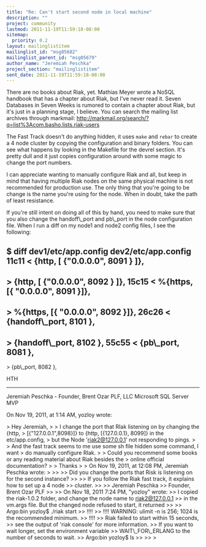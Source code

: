 ```yaml
---
title: "Re: Can't start second node in local machine"
description: ""
project: community
lastmod: 2011-11-19T11:59:18-08:00
sitemap:
  priority: 0.2
layout: mailinglistitem
mailinglist_id: "msg05682"
mailinglist_parent_id: "msg05679"
author_name: "Jeremiah Peschka"
project_section: "mailinglistitem"
sent_date: 2011-11-19T11:59:18-08:00
---
```



There are no books about Riak, yet. Mathias Meyer wrote a NoSQL handbook that 
has a chapter about Riak, but I've never read it. Seven Databases in Seven 
Weeks is rumored to contain a chapter about Riak, but it's just in a planning 
stage, I believe. You can search the mailing list archives through markmail: 
http://markmail.org/search/?q=list%3Acom.basho.lists.riak-users

The Fast Track doesn't do anything hidden, it uses `make` and `rebar` to create 
a 4 node cluster by copying the configuration and binary folders. You can see 
what happens by looking in the Makefile for the devrel section. It's pretty 
dull and it just copies configuration around with some magic to change the port 
numbers.

I can appreciate wanting to manually configure Riak and all, but keep in mind 
that having multiple Riak nodes on the same physical machine is not recommended 
for production use. The only thing that you're going to be change is the name 
you're using for the node. When in doubt, take the path of least resistance.

If you're still intent on doing all of this by hand, you need to make sure that 
you also change the handoff\\_port and pb\\_port in the node configuration file. 
When I run a diff on my node1 and node2 config files, I see the following:

$ diff dev1/etc/app.config dev2/etc/app.config 
11c11
&lt; {http, [ {"0.0.0.0", 8091 } ]},
---
&gt; {http, [ {"0.0.0.0", 8092 } ]},
15c15
&lt; %{https, [{ "0.0.0.0", 8091 }]},
---
&gt; %{https, [{ "0.0.0.0", 8092 }]},
26c26
&lt; {handoff\\_port, 8101 },
---
&gt; {handoff\\_port, 8102 },
55c55
&lt; {pb\\_port, 8081 },
---
&gt; {pb\\_port, 8082 },

HTH

---
Jeremiah Peschka - Founder, Brent Ozar PLF, LLC
Microsoft SQL Server MVP

On Nov 19, 2011, at 1:14 AM, yozloy wrote:

&gt; Hey Jeremiah,
&gt; 
&gt; I change the port that RIak listening on by changing the {http, 
&gt; [{"127.0.0.1",8098}]} to {http, [{127.0.0.1}, 8099]} in the etc/app.config, 
&gt; but the Node 'riak2@127.0.0.1' not responding to pings. 
&gt; 
&gt; And the fast track seems to me use some sh file hidden some command, I want 
&gt; do manually configure RIak.
&gt; 
&gt; Could you recommend some books or any reading material about Riak besides the 
&gt; online official documentation? 
&gt; 
&gt; Thanks
&gt; 
&gt; On Nov 19, 2011, at 12:08 PM, Jeremiah Peschka wrote:
&gt; 
&gt;&gt; 
&gt;&gt; Did you change the ports that Risk is listening on for the second instance?
&gt;&gt; 
&gt;&gt; If you follow the Riak fast track, it explains how to set up a 4 node 
&gt;&gt; cluster.
&gt;&gt; 
&gt;&gt; Jeremiah Peschka
&gt;&gt; Founder, Brent Ozar PLF
&gt;&gt; 
&gt;&gt; On Nov 18, 2011 7:24 PM, "yozloy"  wrote:
&gt;&gt; I copied the riak-1.0.2 folder, and change the node name to riak2@127.0.0.1 
&gt;&gt; in the vm.args file. But the changed node refused to start, it returned
&gt;&gt; 
&gt;&gt; Argo:bin yozloy$ ./riak start
&gt;&gt; !!!!
&gt;&gt; !!!! WARNING: ulimit -n is 256; 1024 is the recommended minimum.
&gt;&gt; !!!!
&gt;&gt; Riak failed to start within 15 seconds,
&gt;&gt; see the output of 'riak console' for more information.
&gt;&gt; If you want to wait longer, set the environment variable
&gt;&gt; WAIT\\_FOR\\_ERLANG to the number of seconds to wait.
&gt;&gt; Argo:bin yozloy$ ls
&gt;&gt; 
&gt;&gt; 
&gt; 
